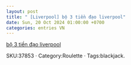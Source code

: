 ```yaml
---
layout: post
title: " [Liverpool] bộ 3 tiền đạo liverpool"
date: Sun, 20 Oct 2024 01:00:00 +0700
categories: entries VN
---
```

[bộ 3 tiền đạo liverpool](https://hnue.edu.vn/Android/b%E1%BB%99%203%20ti%E1%BB%81n%20%C4%91%E1%BA%A1o%20liverpool/)

SKU:37853 · Category:Roulette · Tags:blackjack.

